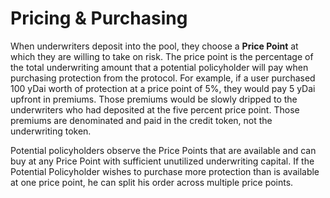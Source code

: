 # Pricing & Purchasing

When underwriters deposit into the pool, they choose a **Price Point** at which they are willing to take on risk. The price point is the percentage of the total underwriting amount that a potential policyholder will pay when purchasing protection from the protocol. For example, if a user purchased 100 yDai worth of protection at a price point of 5%, they would pay 5 yDai upfront in premiums. Those premiums would be slowly dripped to the underwriters who had deposited at the five percent price point. Those premiums are denominated and paid in the credit token, not the underwriting token. 

Potential policyholders observe the Price Points that are available and can buy at any Price Point with sufficient unutilized underwriting capital. If the Potential Policyholder wishes to purchase more protection than is available at one price point, he can split his order across multiple price points. 





